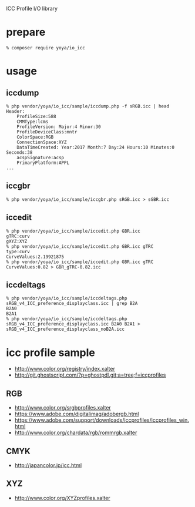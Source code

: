 ICC Profile I/O library

# prepare

```
% composer require yoya/io_icc
```

# usage

## iccdump

```
% php vendor/yoya/io_icc/sample/iccdump.php -f sRGB.icc | head
Header:
    ProfileSize:588
    CMMType:lcms
    ProfileVersion: Major:4 Minor:30
    ProfileDeviceClass:mntr
    ColorSpace:RGB
    ConnectionSpace:XYZ
    DataTimeCreated: Year:2017 Month:7 Day:24 Hours:10 Minutes:0 Seconds:38
    acspSignature:acsp
    PrimaryPlatform:APPL
...
```

## iccgbr

```
% php vendor/yoya/io_icc/sample/iccgbr.php sRGB.icc > sGBR.icc
```

## iccedit

```
% php vendor/yoya/io_icc/sample/iccedit.php GBR.icc
gTRC:curv
gXYZ:XYZ
% php vendor/yoya/io_icc/sample/iccedit.php GBR.icc gTRC
type:curv
CurveValues:2.19921875
% php vendor/yoya/io_icc/sample/iccedit.php GBR.icc gTRC CurveValues:0.82 > GBR_gTRC-0.82.icc
```
## iccdeltags

```
% php vendor/yoya/io_icc/sample/iccdeltags.php sRGB_v4_ICC_preference_displayclass.icc | grep B2A
B2A0
B2A1
% php vendor/yoya/io_icc/sample/iccdeltags.php sRGB_v4_ICC_preference_displayclass.icc B2A0 B2A1 > sRGB_v4_ICC_preference_displayclass_noB2A.icc
```

# icc profile sample

- http://www.color.org/registry/index.xalter
- http://git.ghostscript.com/?p=ghostpdl.git;a=tree;f=iccprofiles

## RGB

- http://www.color.org/srgbprofiles.xalter
- https://www.adobe.com/digitalimag/adobergb.html
- https://www.adobe.com/support/downloads/iccprofiles/iccprofiles_win.html
- http://www.color.org/chardata/rgb/rommrgb.xalter

## CMYK

- http://japancolor.jp/icc.html

## XYZ

- http://www.color.org/XYZprofiles.xalter
